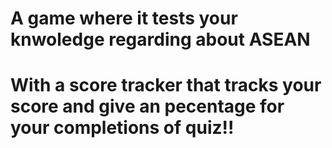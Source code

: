 # A game where it tests your knwoledge regarding about ASEAN 
# With a score tracker that tracks your score and give an pecentage for your completions of quiz!!
